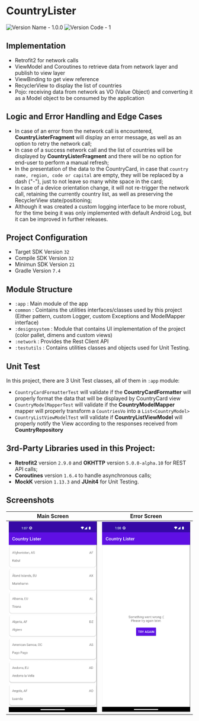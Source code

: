 # CountryLister
![Version Name - 1.0.0](https://img.shields.io/badge/version%20name-1.0.0-blue.svg)
![Version Code - 1](https://img.shields.io/badge/version%20code-1-green.svg)

## Implementation
- Retrofit2 for network calls
- ViewModel and Coroutines to retrieve data from network layer and publish to view layer
- ViewBinding to get view reference
- RecyclerView to display the list of countries
- Pojo: receiving data from network as VO (Value Object) and converting it as a Model object to be consumed by the application

## Logic and Error Handling and Edge Cases
* In case of an error from the network call is encountered, **CountryListerFragment** will display an error message, as well as an option to retry the network call;
* In case of a success network call and the list of countries will be displayed by **CountryListerFragment** and there will be no option for end-user to perform a manual refresh;
* In the presentation of the data to the CountryCard, in case that `country name, region, code or capital` are empty, they will be replaced by a dash ("-"), just to not leave so many white space in the card;
* In case of a device orientation change, it will not re-trigger the network call, retaining the currently country list, as well as preserving the RecyclerView state/positioning;
* Although it was created a custom logging interface to be more robust, for the time being it was only implemented with default Android Log, but it can be improved in further releases.

## Project Configuration
* Target SDK Version `32`
* Compile SDK Version `32`
* Minimun SDK Version `21`
* Gradle Version `7.4`

## Module Structure
* `:app` : Main module of the app
* `common` : Cointains the utilities interfaces/classes used by this project (Either pattern, custom Logger, custom Exceptions and ModelMapper interface)
* `:designsystem` : Module that contains UI implementation of the project (color pallet, dimens and custom views)
* `:network` : Provides the Rest Client API
* `:testutils` : Contains utilities classes and objects used for Unit Testing.

## Unit Test
In this project, there are 3 Unit Test classes, all of them in `:app` module:
* `CountryCardFormatterTest` will validate if the **CountryCardFormatter** will properly format the data that will be displayed by CountryCard view
* `CountryModelMapperTest` will validate if the **CountryModelMapper** mapper will properly transform a `CountriesVo` into a `List<CountryModel>`
* `CountryListViewModelTest` will validate if **CountryListViewModel** will properly notify the View according to the responses received from **CountryRepository**

## 3rd-Party Libraries used in this Project:
* **Retrofit2** version `2.9.0` and **OKHTTP** version `5.0.0-alpha.10` for REST API calls;
* **Coroutines** version `1.6.4` to handle asynchronous calls;
* **MockK** version `1.13.3` and **JUnit4** for Unit Testing.

## Screenshots

| Main Screen | Error Screen |
| ----------- | ------------ | 
| <img src=https://raw.githubusercontent.com/dofukuhara/CountryLister/main/assets/CountryLister%20-%20Main%20Screen.png > | <img src=https://raw.githubusercontent.com/dofukuhara/CountryLister/main/assets/CountryLister%20-%20Error%20Screen.png > |
